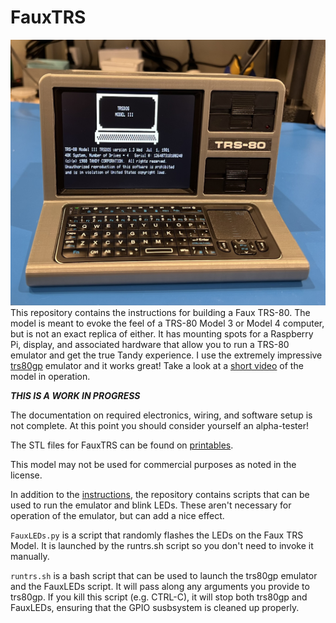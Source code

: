 # FauxTRS

![image](images/Actual/Front_1.jpeg)
This repository contains the instructions for building a Faux TRS-80. The model is meant to evoke the feel of a TRS-80 Model 3 or Model 4 computer, but is not an exact replica of either. It has mounting spots for a Raspberry Pi, display, and associated hardware that allow you to run a TRS-80 emulator and get the true Tandy experience. I use the extremely impressive [trs80gp](http://48k.ca/trs80gp.html) emulator and it works great! Take a look at a [short video](https://www.youtube.com/watch?v=sNZiHpACEHM) of the model in operation.

***THIS IS A WORK IN PROGRESS***

The documentation on required electronics, wiring, and software setup is not complete. At this point you should consider yourself an alpha-tester!

The STL files for FauxTRS can be found on [printables](https://www.printables.com/model/936293-trs-80-inspired-40-scale-model-raspberry-pi-based).

This model may not be used for commercial purposes as noted in the license.

In addition to the [instructions](Instructions.md), the repository contains scripts that can be used to run the emulator and blink LEDs. These aren't necessary for operation of the emulator, but can add a nice effect.

`FauxLEDs.py` is a script that randomly flashes the LEDs on the Faux TRS Model. It is launched by the runtrs.sh script so you don't need to invoke it manually.

`runtrs.sh` is a bash script that can be used to launch the trs80gp emulator and the FauxLEDs script. It will pass along any arguments you provide to trs80gp. If you kill this script (e.g. CTRL-C), it will stop both trs80gp and FauxLEDs, ensuring that the GPIO susbsystem is cleaned up properly.
